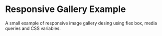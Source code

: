 # Responsive Gallery Example

A small example of responsive image gallery desing using flex box, media queries and CSS variables.
